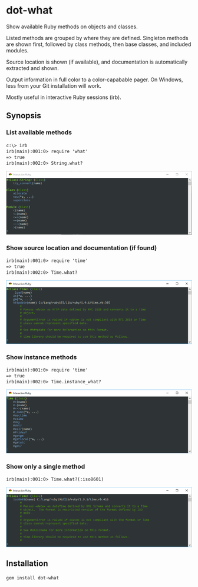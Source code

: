 # dot-what

Show available Ruby methods on objects and classes. 

Listed methods are grouped by where they are defined. Singleton methods are shown first, followed by class methods, then base classes, and included modules.

Source location is shown (if available), and documentation is automatically extracted and shown.

Output information in full color to a color-capabable pager. On Windows, less from your Git installation will work.

Mostly useful in interactive Ruby sessions (irb). 

## Synopsis

### List available methods

```shell
c:\> irb
irb(main):001:0> require 'what'
=> true
irb(main):002:0> String.what?
```

![string-what](https://github.com/larsch/dot-what/raw/screenshots/string-what.png)

### Show source location and documentation (if found)

```shell
irb(main):001:0> require 'time'
=> true
irb(main):002:0> Time.what?
```

![time-what](https://github.com/larsch/dot-what/raw/screenshots/time-what.png)

### Show instance methods

```shell
irb(main):001:0> require 'time'
=> true
irb(main):002:0> Time.instance_what?
```

![time-instance-what](https://github.com/larsch/dot-what/raw/screenshots/time-instance-what.png)

### Show only a single method

```shell
irb(main):001:0> Time.what?(:iso8601)
```

![time-instance-what](https://github.com/larsch/dot-what/raw/screenshots/time-what-method.png)

## Installation

```shell
gem install dot-what
```
